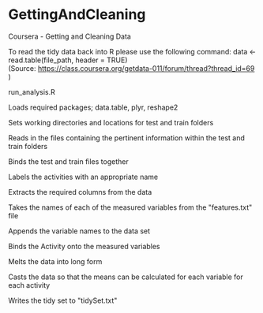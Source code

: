 # GettingAndCleaning
Coursera - Getting and Cleaning Data


To read the tidy data back into R please use the following command:
 data <- read.table(file_path, header = TRUE)  
(Source:  https://class.coursera.org/getdata-011/forum/thread?thread_id=69  )

run_analysis.R

Loads required packages; data.table, plyr, reshape2

Sets working directories and locations for test and train folders

Reads in the files containing the pertinent information within the test and train folders

Binds the test and train files together

Labels the activities with an appropriate name

Extracts the required columns from the data

Takes the names of each of the measured variables from the "features.txt" file

Appends the variable names to the data set

Binds the Activity onto the measured variables

Melts the data into long form

Casts the data so that the means can be calculated for each variable for each activity

Writes the tidy set to "tidySet.txt"



